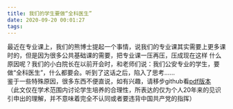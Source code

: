 ```yaml
---
title: 我们的学生要做“全科医生”
date: 2020-09-20 00:01:27
tags:
---
```

最近在专业课上，我们的熊博士提起一个事情，说我们的专业课其实需要上更多课时的，但是因为很多公共基础课的需要，把专业课一压再压，压成现在这样  <!--more-->
什么原因呢？我们的小白院长在以前开会时，和老师们说：我们公安专业的学生，要做“全科医生”，什么都要会。听到了这话之后，陷入了思考……  
鉴于一些特殊原因，很多东西不便直说，如有兴趣，请移步github看[pdf版本](https://github.com/N0vice21/General_doctor/blob/master/%E6%88%91%E4%BB%AC%E7%9A%84%E5%AD%A6%E7%94%9F%E8%A6%81%E5%81%9A%E2%80%9C%E5%85%A8%E7%A7%91%E5%8C%BB%E7%94%9F%E2%80%9D.pdf)  
（此文仅在学术范围内讨论学生培养的合理性，所表达的仅为个人20年来的见识引申出的理解，并不意味着完全不认同或者要违背中国共产党的指挥）